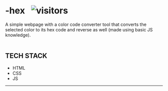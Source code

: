# -hex &nbsp; ![visitors](https://visitor-badge.glitch.me/badge?page_id=code-chaser.-hex)
A simple webpage with a color code converter tool that converts the selected color to its hex code and reverse as well (made using basic JS knowledge).
<br><br>
## TECH STACK
* HTML
* CSS
* JS
___
